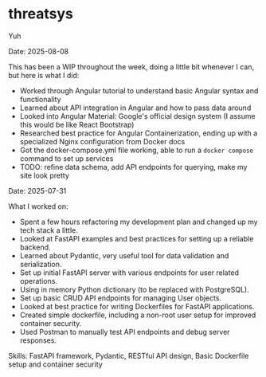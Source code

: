 # threatsys
Yuh

Date: 2025-08-08

This has been a WIP throughout the week, doing a little bit whenever I can, but here is what I did:
 - Worked through Angular tutorial to understand basic Angular syntax and functionality
 - Learned about API integration in Angular and how to pass data around
 - Looked into Angular Material: Google's official design system (I assume this would be like React Bootstrap)
 - Researched best practice for Angular Containerization, ending up with a specialized Nginx configuration from Docker docs
 - Got the docker-compose.yml file working, able to run a `docker compose` command to set up services
 - TODO: refine data schema, add API endpoints for querying, make my site look pretty


Date: 2025-07-31

What I worked on:
 - Spent a few hours refactoring my development plan and changed up my tech stack a little. 
 - Looked at FastAPI examples and best practices for setting up a reliable backend.
 - Learned about Pydantic, very useful tool for data validation and serialization.
 - Set up initial FastAPI server with various endpoints for user related operations.
 - Using in memory Python dictionary (to be replaced with PostgreSQL).
 - Set up basic CRUD API endpoints for managing User objects.
 - Looked at best practice for writing Dockerfiles for FastAPI applications.
 - Created simple dockerfile, including a non-root user setup for improved container security.
 - Used Postman to manually test API endpoints and debug server responses. 

Skills: FastAPI framework, Pydantic, RESTful API design, 
    Basic Dockerfile setup and container security

